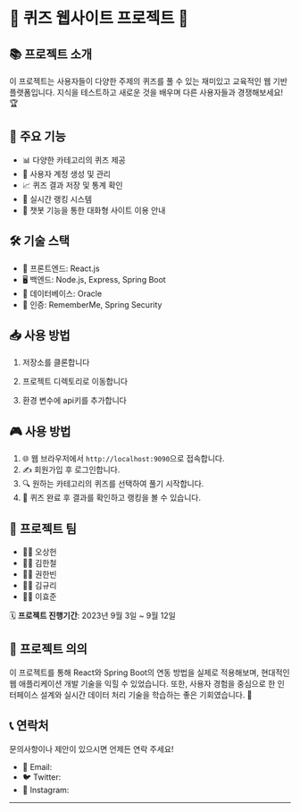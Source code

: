 # 🧠 퀴즈 웹사이트 프로젝트 🌟

## 📚 프로젝트 소개
이 프로젝트는 사용자들이 다양한 주제의 퀴즈를 풀 수 있는 재미있고 교육적인 웹 기반 플랫폼입니다. 지식을 테스트하고 새로운 것을 배우며 다른 사용자들과 경쟁해보세요! 🏆

## 🚀 주요 기능
- 📊 다양한 카테고리의 퀴즈 제공
- 👤 사용자 계정 생성 및 관리
- 📈 퀴즈 결과 저장 및 통계 확인
- 🏅 실시간 랭킹 시스템
- 🤖 챗봇 기능을 통한 대화형 사이트 이용 안내

## 🛠 기술 스택
- 🎨 프론트엔드: React.js
- 🖥 백엔드: Node.js, Express, Spring Boot
- 💾 데이터베이스: Oracle
- 🔐 인증: RememberMe, Spring Security

## 📥 사용 방법
1. 저장소를 클론합니다

2. 프로젝트 디렉토리로 이동합니다

3. 환경 변수에 api키를 추가합니다


## 🎮 사용 방법
1. 🌐 웹 브라우저에서 `http://localhost:9090`으로 접속합니다.
2. ✍️ 회원가입 후 로그인합니다.
3. 🔍 원하는 카테고리의 퀴즈를 선택하여 풀기 시작합니다.
4. 🎉 퀴즈 완료 후 결과를 확인하고 랭킹을 볼 수 있습니다.

## 👥 프로젝트 팀
- 👨‍💼 오상헌 
- 👨‍💻 김한철 
- 👩‍💼 권한빈 
- 👩‍💻 김규리 
- 👨‍🔬 이효준

🗓 **프로젝트 진행기간**: 2023년 9월 3일 ~ 9월 12일

## 🌟 프로젝트 의의
이 프로젝트를 통해 React와 Spring Boot의 연동 방법을 실제로 적용해보며, 현대적인 웹 애플리케이션 개발 기술을 익힐 수 있었습니다. 또한, 사용자 경험을 중심으로 한 인터페이스 설계와 실시간 데이터 처리 기술을 학습하는 좋은 기회였습니다. 🚀

## 📞 연락처
문의사항이나 제안이 있으시면 언제든 연락 주세요!
- 📧 Email: 
- 🐦 Twitter: 
- 📱 Instagram: 

---

